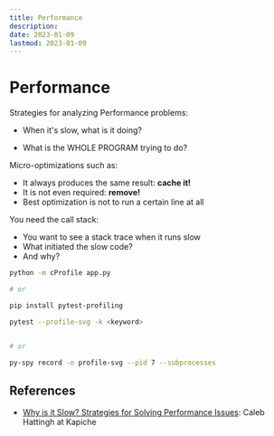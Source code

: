 ```yaml
---
title: Performance
description:
date: 2023-01-09
lastmod: 2023-01-09
---
```


# Performance

Strategies for analyzing Performance problems:

- When it's slow, what is it doing?

- What is the WHOLE PROGRAM trying to do?

Micro-optimizations such as:

- It always produces the same result: **cache it!**
- It is not even required: **remove!**
- Best optimization is not to run a certain line at all

You need the call stack:

- You want to see a stack trace when it runs slow
- What initiated the slow code?
- And why?

```bash
python -m cProfile app.py

# or

pip install pytest-profiling

pytest --profile-svg -k <keyword>


# or

py-spy record -o profile-svg --pid 7 --subprocesses
```

## References

- [Why is it Slow? Strategies for Solving Performance Issues](https://www.youtube.com/watch?v=RRCGywYTsxI): Caleb Hattingh at Kapiche
